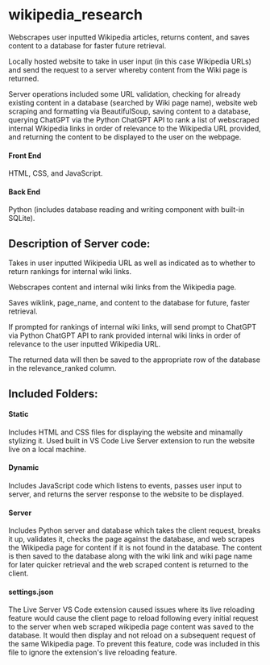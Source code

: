 # wikipedia_research

Webscrapes user inputted Wikipedia articles, returns content, and saves content to a database for faster future retrieval.

Locally hosted website to take in user input (in this case Wikipedia URLs) and send the request to a server whereby content from the Wiki page is returned. 

Server operations included some URL validation, checking for already existing content in a database (searched by Wiki page name), website web scraping and formatting via BeautifulSoup, saving content to a database, querying ChatGPT via the Python ChatGPT API to rank a list of webscraped internal Wikipedia links in order of relevance to the Wikipedia URL provided, and returning the content to be displayed to the user on the webpage.

#### Front End

HTML, CSS, and JavaScript.

#### Back End

Python (includes database reading and writing component with built-in SQLite).

## Description of Server code:

Takes in user inputted Wikipedia URL as well as indicated as to whether to return rankings for internal wiki links.

Webscrapes content and internal wiki links from the Wikipedia page.

Saves wiklink, page_name, and content to the database for future, faster retrieval.

If prompted for rankings of internal wiki links, will send prompt to ChatGPT via Python ChatGPT API to rank provided internal wiki links in order of relevance to the user inputted Wikipedia URL.

The returned data will then be saved to the appropriate row of the database in the relevance_ranked column.

## Included Folders:

#### Static

Includes HTML and CSS files for displaying the website and minamally stylizing it. Used built in VS Code Live Server extension to run the website live on a local machine.

#### Dynamic

Includes JavaScript code which listens to events, passes user input to server, and returns the server response to the website to be displayed.

#### Server

Includes Python server and database which takes the client request, breaks it up, validates it, checks the page against the database, and web scrapes the Wikipedia page for content if it is not found in the database. The content is then saved to the database along with the wiki link and wiki page name for later quicker retrieval and the web scraped content is returned to the client.

#### settings.json

The Live Server VS Code extension caused issues where its live reloading feature would cause the client page to reload following every initial request to the server when web scraped wikipedia page content was saved to the database. It would then display and not reload on a subsequent request of the same Wikipedia page. To prevent this feature, code was included in this file to ignore the extension's live reloading feature. 
